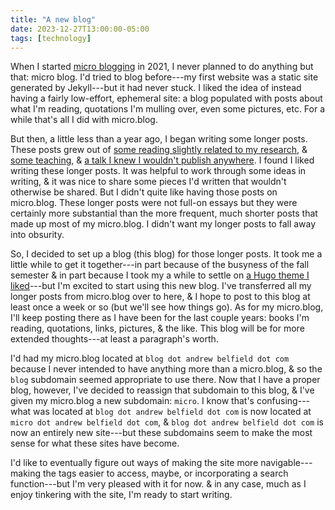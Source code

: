 ```yaml
---
title: "A new blog"
date: 2023-12-27T13:00:00-05:00
tags: [technology]
---
```


When I started [micro blogging](https://micro.andrewbelfield.com) in 2021, I never planned to do anything but that: micro blog. I'd tried to blog before---my first website was a static site generated by Jekyll---but it had never stuck. I liked the idea of instead having a fairly low-effort, ephemeral site: a blog populated with posts about what I'm reading, quotations I'm mulling over, even some pictures, etc. For a while that's all I did with micro.blog.

But then, a little less than a year ago, I began writing some longer posts. These posts grew out of [some reading slightly related to my research](/posts/20230423_love-restores-the-world-to-order), & [some teaching](/posts/20230427_freely-given-gratefully-received), & [a talk I knew I wouldn't publish anywhere](/posts/20230623_on-teaching-francis-clare). I found I liked writing these longer posts. It was helpful to work through some ideas in writing, & it was nice to share some pieces I'd written that wouldn't otherwise be shared. But I didn't quite like having those posts on micro.blog. These longer posts were not full-on essays but they were certainly more substantial than the more frequent, much shorter posts that made up most of my micro.blog. I didn't want my longer posts to fall away into obsurity.

So, I decided to set up a blog (this blog) for those longer posts. It took me a little while to get it together---in part because of the busyness of the fall semester & in part because I took my a while to settle on [a Hugo theme I liked](https://themes.gohugo.io/themes/hugo-rocinante/)---but I'm excited to start using this new blog. I've transferred all my longer posts from micro.blog over to here, & I hope to post to this blog at least once a week or so (but we'll see how things go). As for my micro.blog, I'll keep posting there as I have been for the last couple years: books I'm reading, quotations, links, pictures, & the like. This blog will be for more extended thoughts---at least a paragraph's worth.

I'd had my micro.blog located at `blog dot andrew belfield dot com` because I never intended to have anything more than a micro.blog, & so the `blog` subdomain seemed appropriate to use there. Now that I have a proper blog, however, I've decided to reassign that subdomain to this blog, & I've given my micro.blog a new subdomain: `micro`. I know that's confusing---what was located at `blog dot andrew belfield dot com` is now located at `micro dot andrew belfield dot com`, & `blog dot andrew belfield dot com` is now an entirely new site---but these subdomains seem to make the most sense for what these sites have become.

I'd like to eventually figure out ways of making the site more navigable---making the tags easier to access, maybe, or incorporating a search function---but I'm very pleased with it for now. & in any case, much as I enjoy tinkering with the site, I'm ready to start writing.
